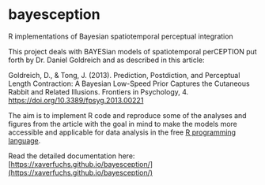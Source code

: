 # bayesception
R implementations of Bayesian spatiotemporal perceptual integration

This project deals with BAYESian models of spatiotemporal perCEPTION put forth by Dr. Daniel Goldreich and as described in this article:

Goldreich, D., & Tong, J. (2013). Prediction, Postdiction, and Perceptual Length Contraction: A Bayesian Low-Speed Prior Captures the Cutaneous Rabbit and Related Illusions. Frontiers in Psychology, 4. https://doi.org/10.3389/fpsyg.2013.00221

The aim is to implement R code and reproduce some of the analyses and figures from the article with the goal in mind to make the models more accessible and applicable for data analysis in the free [R programming language](https://www.r-project.org/).

Read the detailed documentation here: [https://xaverfuchs.github.io/bayesception/](https://xaverfuchs.github.io/bayesception/)

